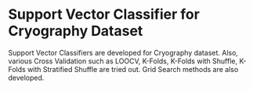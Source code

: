 # Support Vector Classifier for Cryography Dataset

Support Vector Classifiers are developed for Cryography dataset. Also, various Cross Validation such as LOOCV, K-Folds, K-Folds with Shuffle, K-Folds with Stratified Shuffle are tried out. Grid Search methods are also developed.
